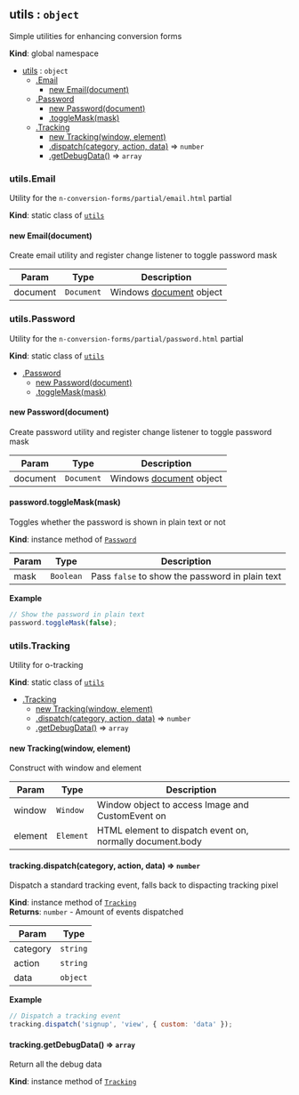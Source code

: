 <a name="utils"></a>

## utils : <code>object</code>
Simple utilities for enhancing conversion forms

**Kind**: global namespace  

* [utils](#utils) : <code>object</code>
    * [.Email](#utils.Email)
        * [new Email(document)](#new_utils.Email_new)
    * [.Password](#utils.Password)
        * [new Password(document)](#new_utils.Password_new)
        * [.toggleMask(mask)](#utils.Password+toggleMask)
    * [.Tracking](#utils.Tracking)
        * [new Tracking(window, element)](#new_utils.Tracking_new)
        * [.dispatch(category, action, data)](#utils.Tracking+dispatch) ⇒ <code>number</code>
        * [.getDebugData()](#utils.Tracking+getDebugData) ⇒ <code>array</code>

<a name="utils.Email"></a>

### utils.Email
Utility for the `n-conversion-forms/partial/email.html` partial

**Kind**: static class of [<code>utils</code>](#utils)  
<a name="new_utils.Email_new"></a>

#### new Email(document)
Create email utility and register change listener to toggle password mask


| Param | Type | Description |
| --- | --- | --- |
| document | <code>Document</code> | Windows [document](https://developer.mozilla.org/en-US/docs/Web/API/Document) object |

<a name="utils.Password"></a>

### utils.Password
Utility for the `n-conversion-forms/partial/password.html` partial

**Kind**: static class of [<code>utils</code>](#utils)  

* [.Password](#utils.Password)
    * [new Password(document)](#new_utils.Password_new)
    * [.toggleMask(mask)](#utils.Password+toggleMask)

<a name="new_utils.Password_new"></a>

#### new Password(document)
Create password utility and register change listener to toggle password mask


| Param | Type | Description |
| --- | --- | --- |
| document | <code>Document</code> | Windows [document](https://developer.mozilla.org/en-US/docs/Web/API/Document) object |

<a name="utils.Password+toggleMask"></a>

#### password.toggleMask(mask)
Toggles whether the password is shown in plain text or not

**Kind**: instance method of [<code>Password</code>](#utils.Password)  

| Param | Type | Description |
| --- | --- | --- |
| mask | <code>Boolean</code> | Pass `false` to show the password in plain text |

**Example**  
```js
// Show the password in plain text
password.toggleMask(false);
```
<a name="utils.Tracking"></a>

### utils.Tracking
Utility for o-tracking

**Kind**: static class of [<code>utils</code>](#utils)  

* [.Tracking](#utils.Tracking)
    * [new Tracking(window, element)](#new_utils.Tracking_new)
    * [.dispatch(category, action, data)](#utils.Tracking+dispatch) ⇒ <code>number</code>
    * [.getDebugData()](#utils.Tracking+getDebugData) ⇒ <code>array</code>

<a name="new_utils.Tracking_new"></a>

#### new Tracking(window, element)
Construct with window and element


| Param | Type | Description |
| --- | --- | --- |
| window | <code>Window</code> | Window object to access Image and CustomEvent on |
| element | <code>Element</code> | HTML element to dispatch event on, normally document.body |

<a name="utils.Tracking+dispatch"></a>

#### tracking.dispatch(category, action, data) ⇒ <code>number</code>
Dispatch a standard tracking event, falls back to dispacting tracking pixel

**Kind**: instance method of [<code>Tracking</code>](#utils.Tracking)  
**Returns**: <code>number</code> - Amount of events dispatched  

| Param | Type |
| --- | --- |
| category | <code>string</code> | 
| action | <code>string</code> | 
| data | <code>object</code> | 

**Example**  
```js
// Dispatch a tracking event
tracking.dispatch('signup', 'view', { custom: 'data' });
```
<a name="utils.Tracking+getDebugData"></a>

#### tracking.getDebugData() ⇒ <code>array</code>
Return all the debug data

**Kind**: instance method of [<code>Tracking</code>](#utils.Tracking)  
